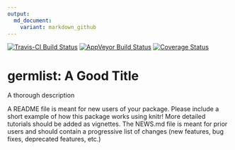 ```yaml
---
output:
  md_document:
    variant: markdown_github
---
```


[![Travis-CI Build Status](https://travis-ci.org/sofilibi/germlist.png?branch=master)](https://travis-ci.org/sofilibi/germlist)
[![AppVeyor Build Status](https://ci.appveyor.com/api/projects/status/github/sofilibi/germlist?branch=master)](https://ci.appveyor.com/project/sofilibi/germlist)
[![Coverage Status](https://img.shields.io/coveralls/sofilibi/germlist.svg)](https://coveralls.io/r/sofilibi/germlist?branch=master)

<!-- README.md is generated from README.Rmd. Please edit that file -->

# germlist: A Good Title

A thorough description

A README file is meant for new users of your package. Please include a short example of how this package works using knitr! More detailed tutorials should be added as 
vignettes. The NEWS.md file is meant for prior users and should contain a progressive
list of changes (new features, bug fixes, deprecated features, etc.)


